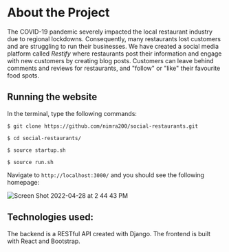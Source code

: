 # About the Project
The COVID-19 pandemic severely impacted the local restaurant industry due to regional lockdowns. Consequently, many restaurants lost customers and are struggling to run their businesses. We have created a social media platform called *Restify* where restaurants post their information and engage with new customers by creating blog posts. Customers can leave behind comments and reviews for restaurants, and "follow" or "like" their favourite food spots. 

## Running the website 
In the terminal, type the following commands:


`$ git clone https://github.com/nimra200/social-restaurants.git`


`$ cd social-restaurants/`


`$ source startup.sh`


`$ source run.sh `

Navigate to `http://localhost:3000/` and you should see the following homepage: 

![Screen Shot 2022-04-28 at 2 44 43 PM](https://user-images.githubusercontent.com/56455442/165824437-fb9ed5cb-7a8d-4bb1-857a-ae5a5f978068.png)

## Technologies used:
The backend is a RESTful API created with Django. The frontend is built with React and Bootstrap. 
